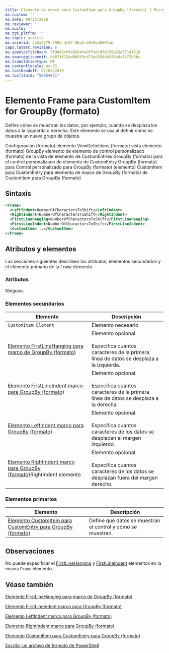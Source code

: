 ```yaml
---
title: Elemento de marco para CustomItem para GroupBy (formato) | Microsoft Docs
ms.custom: ''
ms.date: 09/13/2016
ms.reviewer: ''
ms.suite: ''
ms.tgt_pltfrm: ''
ms.topic: article
ms.assetid: ab2a5379-299d-4c97-86a2-b639ea890fae
caps.latest.revision: 6
ms.openlocfilehash: 7f9066c0fe0954fadff9dc8f0c35a62c6710f516
ms.sourcegitcommit: b6871f21bd666f9cd71dd336bb3f844cf472b56c
ms.translationtype: MT
ms.contentlocale: es-ES
ms.lasthandoff: 02/03/2019
ms.locfileid: "56854851"
---
```

# <a name="frame-element-for-customitem-for-groupby-format"></a>Elemento Frame para CustomItem for GroupBy (formato)

Define cómo se muestran los datos, por ejemplo, cuando se desplaza los datos a la izquierda o derecha. Este elemento se usa al definir cómo se muestra un nuevo grupo de objetos.

Configuración (formato) elemento ViewDefinitions (formato) vista elemento (formato) GroupBy elemento de elemento de control personalizado (formato) de la vista de elemento de CustomEntries GroupBy (formato) para el control personalizado de elemento de CustomEntry GroupBy (formato) para Control personalizado para GroupBy (formato) (elemento) CustomItem para CustomEntry para elemento de marco de GroupBy (formato) de CustomItem para GroupBy (formato)

## <a name="syntax"></a>Sintaxis

```xml
<Frame>
  <LeftIndent>NumberOfCharactersToShift</LeftIndent>
  <RightIndent>NumberOfCharactersToShift</RightIndent>
  <FirstLineHanging>NumberOfCharactersToShift</FirstLineHanging>
  <FirstLineIndent>NumberOfCharactersToShift</FirstLineIndent>
  <CustomItem>...</CustomItem>
</Frame>
```

## <a name="attributes-and-elements"></a>Atributos y elementos

Las secciones siguientes describen los atributos, elementos secundarios y el elemento primario de la `Frame` elemento.

### <a name="attributes"></a>Atributos

Ninguna.

### <a name="child-elements"></a>Elementos secundarios

|Elemento|Descripción|
|-------------|-----------------|
|`CustomItem Element`|Elemento necesario|
|[Elemento FirstLineHanging para marco de GroupBy (formato)](./firstlinehanging-element-for-frame-for-groupby-format.md)|Elemento opcional.<br /><br /> Especifica cuántos caracteres de la primera línea de datos se desplaza a la izquierda.|
|[Elemento FirstLineIndent marco para GroupBy (formato)](./firstlineindent-element-for-frame-for-groupby-format.md)|Elemento opcional.<br /><br /> Especifica cuántos caracteres de la primera línea de datos se desplaza a la derecha.|
|[Elemento LeftIndent marco para GroupBy (formato)](./leftindent-element-for-frame-for-groupby-format.md)|Elemento opcional.<br /><br /> Especifica cuántos caracteres de los datos se desplacen el margen izquierdo.|
|[Elemento RightIndent marco para GroupBy (formato)](./rightindent-element-for-frame-for-groupby-format.md)RightIndent elemento|Elemento opcional.<br /><br /> Especifica cuántos caracteres de los datos se desplazan fuera del margen derecho.|

### <a name="parent-elements"></a>Elementos primarios

|Elemento|Descripción|
|-------------|-----------------|
|[Elemento CustomItem para CustomEntry para GroupBy (formato)](./customitem-element-for-customentry-for-groupby-format.md)|Define qué datos se muestran el control y cómo se muestran.|

## <a name="remarks"></a>Observaciones

No puede especificar el [FirstLineHanging](./firstlinehanging-element-for-frame-for-groupby-format.md) y [FirstLineIndent](./firstlineindent-element-for-frame-for-groupby-format.md) elementos en la misma `Frame` elemento.

## <a name="see-also"></a>Véase también

[Elemento FirstLineHanging para marco de GroupBy (formato)](./firstlinehanging-element-for-frame-for-groupby-format.md)

[Elemento FirstLineIndent marco para GroupBy (formato)](./firstlineindent-element-for-frame-for-groupby-format.md)

[Elemento LeftIndent marco para GroupBy (formato)](./leftindent-element-for-frame-for-groupby-format.md)

[Elemento RightIndent marco para GroupBy (formato)](./rightindent-element-for-frame-for-groupby-format.md)

[Elemento CustomItem para CustomEntry para GroupBy (formato)](./customitem-element-for-customentry-for-groupby-format.md)

[Escribir un archivo de formato de PowerShell](./writing-a-powershell-formatting-file.md)
